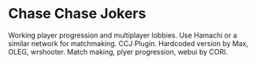 # Chase Chase Jokers
Working player progression and multiplayer lobbies. Use Hamachi or a similar network for matchmaking.
CCJ Plugin. Hardcoded version by Max, OLEG, wrshooter. Match making, plyer progression, webui by CORI.
